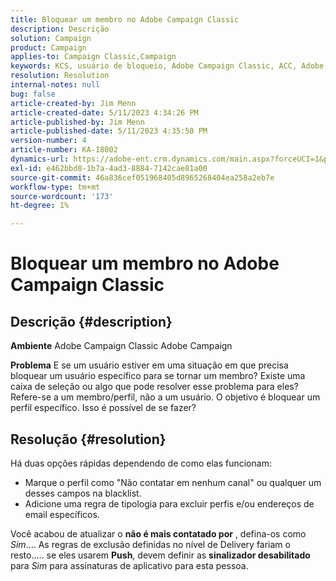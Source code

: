 ```yaml
---
title: Bloquear um membro no Adobe Campaign Classic
description: Descrição
solution: Campaign
product: Campaign
applies-to: Campaign Classic,Campaign
keywords: KCS, usuário de bloqueio, Adobe Campaign Classic, ACC, Adobe Campaign, Como
resolution: Resolution
internal-notes: null
bug: false
article-created-by: Jim Menn
article-created-date: 5/11/2023 4:34:26 PM
article-published-by: Jim Menn
article-published-date: 5/11/2023 4:35:50 PM
version-number: 4
article-number: KA-18002
dynamics-url: https://adobe-ent.crm.dynamics.com/main.aspx?forceUCI=1&pagetype=entityrecord&etn=knowledgearticle&id=b0555aae-19f0-ed11-8849-6045bd006295
exl-id: e462bbd8-1b7a-4ad3-8884-7142cae81a00
source-git-commit: 46a836cef051968405d8965268404ea258a2eb7e
workflow-type: tm+mt
source-wordcount: '173'
ht-degree: 1%

---
```


# Bloquear um membro no Adobe Campaign Classic

## Descrição {#description}


<b>Ambiente</b>
Adobe Campaign Classic Adobe Campaign

<b>Problema</b>
E se um usuário estiver em uma situação em que precisa bloquear um usuário específico para se tornar um membro?
Existe uma caixa de seleção ou algo que pode resolver esse problema para eles?
Refere-se a um membro/perfil, não a um usuário. O objetivo é bloquear um perfil específico. Isso é possível de se fazer?




## Resolução {#resolution}


Há duas opções rápidas dependendo de como elas funcionam:

- Marque o perfil como &quot;Não contatar em nenhum canal&quot; ou qualquer um desses campos na blacklist.
- Adicione uma regra de tipologia para excluir perfis e/ou endereços de email específicos.




Você acabou de atualizar o <b>não é mais contatado por</b> , defina-os como *Sim*.... As regras de exclusão definidas no nível de Delivery fariam o resto..... se eles usarem <b>Push</b>, devem definir as <b>sinalizador desabilitado</b> para *Sim* para assinaturas de aplicativo para esta pessoa.
